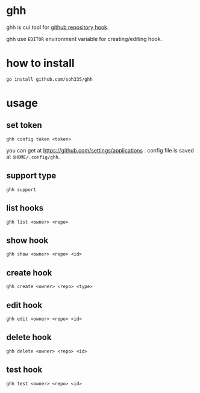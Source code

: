 # ghh

ghh is cui tool for [github repository hook](http://developer.github.com/v3/repos/hooks/).

ghh use ```EDITOR``` environment variable for creating/editing hook.

# how to install

```
go install github.com/soh335/ghh
```

# usage

## set token

```
ghh config token <token>
```

you can get <token> at https://github.com/settings/applications .
config file is saved at  ```$HOME/.config/ghh```.

## support type

```
ghh support
```

## list hooks

```
ghh list <owner> <repo>
```

## show hook

```
ghh show <owner> <repo> <id>
```

## create hook

```
ghh create <owner> <repo> <type>
```

## edit hook

```
ghh edit <owner> <repo> <id>
```

## delete hook

```
ghh delete <owner> <repo> <id>
```

## test hook

```
ghh test <owner> <repo> <id>
```
